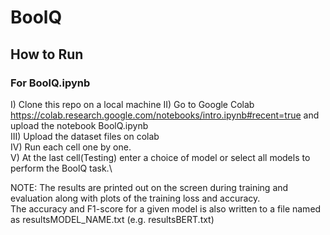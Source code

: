 # BoolQ

## How to Run

### For BoolQ.ipynb

I) Clone this repo on a local machine
II) Go to Google Colab https://colab.research.google.com/notebooks/intro.ipynb#recent=true and upload the notebook BoolQ.ipynb\
III) Upload the dataset files on colab\
IV) Run each cell one by one.\
V) At the last cell(Testing) enter a choice of model or select all models to perform the BoolQ task.\

NOTE: The results are printed out on the screen during training and evaluation along with plots of the training loss and accuracy.\
The accuracy and F1-score for a given model is also written to a file named as resultsMODEL_NAME.txt (e.g. resultsBERT.txt)
